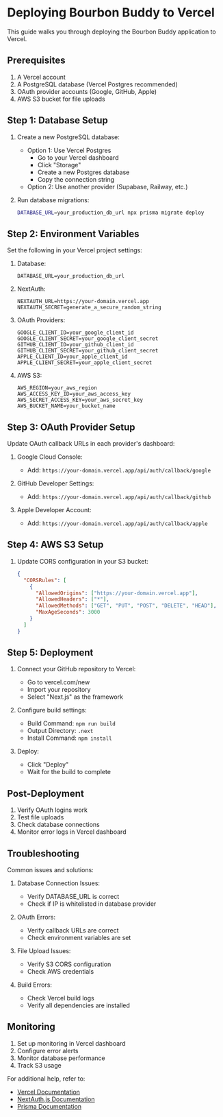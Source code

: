 # Deploying Bourbon Buddy to Vercel

This guide walks you through deploying the Bourbon Buddy application to Vercel.

## Prerequisites

1. A Vercel account
2. A PostgreSQL database (Vercel Postgres recommended)
3. OAuth provider accounts (Google, GitHub, Apple)
4. AWS S3 bucket for file uploads

## Step 1: Database Setup

1. Create a new PostgreSQL database:
   - Option 1: Use Vercel Postgres
     - Go to your Vercel dashboard
     - Click "Storage"
     - Create a new Postgres database
     - Copy the connection string
   - Option 2: Use another provider (Supabase, Railway, etc.)

2. Run database migrations:
   ```bash
   DATABASE_URL=your_production_db_url npx prisma migrate deploy
   ```

## Step 2: Environment Variables

Set the following in your Vercel project settings:

1. Database:
   ```
   DATABASE_URL=your_production_db_url
   ```

2. NextAuth:
   ```
   NEXTAUTH_URL=https://your-domain.vercel.app
   NEXTAUTH_SECRET=generate_a_secure_random_string
   ```

3. OAuth Providers:
   ```
   GOOGLE_CLIENT_ID=your_google_client_id
   GOOGLE_CLIENT_SECRET=your_google_client_secret
   GITHUB_CLIENT_ID=your_github_client_id
   GITHUB_CLIENT_SECRET=your_github_client_secret
   APPLE_CLIENT_ID=your_apple_client_id
   APPLE_CLIENT_SECRET=your_apple_client_secret
   ```

4. AWS S3:
   ```
   AWS_REGION=your_aws_region
   AWS_ACCESS_KEY_ID=your_aws_access_key
   AWS_SECRET_ACCESS_KEY=your_aws_secret_key
   AWS_BUCKET_NAME=your_bucket_name
   ```

## Step 3: OAuth Provider Setup

Update OAuth callback URLs in each provider's dashboard:

1. Google Cloud Console:
   - Add: `https://your-domain.vercel.app/api/auth/callback/google`

2. GitHub Developer Settings:
   - Add: `https://your-domain.vercel.app/api/auth/callback/github`

3. Apple Developer Account:
   - Add: `https://your-domain.vercel.app/api/auth/callback/apple`

## Step 4: AWS S3 Setup

1. Update CORS configuration in your S3 bucket:
   ```json
   {
     "CORSRules": [
       {
         "AllowedOrigins": ["https://your-domain.vercel.app"],
         "AllowedHeaders": ["*"],
         "AllowedMethods": ["GET", "PUT", "POST", "DELETE", "HEAD"],
         "MaxAgeSeconds": 3000
       }
     ]
   }
   ```

## Step 5: Deployment

1. Connect your GitHub repository to Vercel:
   - Go to vercel.com/new
   - Import your repository
   - Select "Next.js" as the framework

2. Configure build settings:
   - Build Command: `npm run build`
   - Output Directory: `.next`
   - Install Command: `npm install`

3. Deploy:
   - Click "Deploy"
   - Wait for the build to complete

## Post-Deployment

1. Verify OAuth logins work
2. Test file uploads
3. Check database connections
4. Monitor error logs in Vercel dashboard

## Troubleshooting

Common issues and solutions:

1. Database Connection Issues:
   - Verify DATABASE_URL is correct
   - Check if IP is whitelisted in database provider

2. OAuth Errors:
   - Verify callback URLs are correct
   - Check environment variables are set

3. File Upload Issues:
   - Verify S3 CORS configuration
   - Check AWS credentials

4. Build Errors:
   - Check Vercel build logs
   - Verify all dependencies are installed

## Monitoring

1. Set up monitoring in Vercel dashboard
2. Configure error alerts
3. Monitor database performance
4. Track S3 usage

For additional help, refer to:
- [Vercel Documentation](https://vercel.com/docs)
- [NextAuth.js Documentation](https://next-auth.js.org)
- [Prisma Documentation](https://www.prisma.io/docs) 